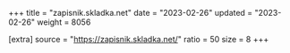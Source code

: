 +++
title = "zapisnik.skladka.net"
date = "2023-02-26"
updated = "2023-02-26"
weight = 8056

[extra]
source = "https://zapisnik.skladka.net/"
ratio = 50
size = 8
+++
